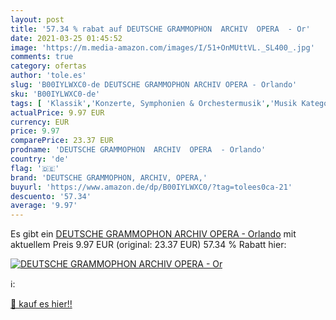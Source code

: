 ```yaml
---
layout: post
title: '57.34 % rabat auf DEUTSCHE GRAMMOPHON  ARCHIV  OPERA  - Or'
date: 2021-03-25 01:45:52
image: 'https://m.media-amazon.com/images/I/51+OnMUttVL._SL400_.jpg'
comments: true
category: ofertas
author: 'tole.es'
slug: 'B00IYLWXC0-de DEUTSCHE GRAMMOPHON ARCHIV OPERA - Orlando'
sku: 'B00IYLWXC0-de'
tags: [ 'Klassik','Konzerte, Symphonien & Orchestermusik','Musik Kategorien','Musik-CDs & Vinyl','Oper','Oper, Operette & Lied','Sinfonien','deutsche grammophon, archiv, opera,', ]
actualPrice: 9.97 EUR
currency: EUR
price: 9.97
comparePrice: 23.37 EUR
prodname: 'DEUTSCHE GRAMMOPHON  ARCHIV  OPERA  - Orlando'
country: 'de'
flag: '🇩🇪'
brand: 'DEUTSCHE GRAMMOPHON, ARCHIV, OPERA,'
buyurl: 'https://www.amazon.de/dp/B00IYLWXC0/?tag=tolees0ca-21'
descuento: '57.34'
average: '9.97'
---
```


Es gibt ein [DEUTSCHE GRAMMOPHON  ARCHIV  OPERA  - Orlando](https://www.amazon.de/dp/B00IYLWXC0/?tag=tolees0ca-21) mit aktuellem Preis 9.97 EUR (original: 23.37 EUR) 57.34 % Rabatt hier:

[![DEUTSCHE GRAMMOPHON  ARCHIV  OPERA  - Or](https://m.media-amazon.com/images/I/51+OnMUttVL._SL400_.jpg)](https://www.amazon.de/dp/B00IYLWXC0/?tag=tolees0ca-21)

ℹ️:


[🛒 kauf es hier!!](https://www.amazon.de/dp/B00IYLWXC0/?tag=tolees0ca-21)
